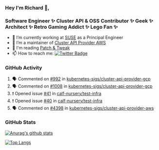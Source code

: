 ### Hey I'm Richard 👋, 

<h3 align="left">Software Engineer ✨ Cluster API & OSS Contributor ✨ Geek ✨ Architect ✨ Retro Gaming Addict ✨ Lego Fan ✨</h3>

- 🔭 I’m currently working at [SUSE](https://www.suse.com/) as a Principal Engineer
- 👯 I’m a maintainer of [Cluster API Provider AWS](https://github.com/kubernetes-sigs/cluster-api-provider-aws)
- 💬 I'm reading [Patch & Tweak](https://bjooks.com/products/patch-tweak-exploring-modular-synthesis)
- 📫 How to reach me: [![Twitter Badge](https://img.shields.io/badge/-@fruit_case-00acee?style=flat&logo=Twitter&logoColor=white)](https://twitter.com/intent/follow?screen_name=fruit_case "Follow on Twitter")

### GitHub Activity 

<!--START_SECTION:activity-->
1. 🗣 Commented on [#992](https://github.com/kubernetes-sigs/cluster-api-provider-gcp/issues/992#issuecomment-1696768501) in [kubernetes-sigs/cluster-api-provider-gcp](https://github.com/kubernetes-sigs/cluster-api-provider-gcp)
2. 🗣 Commented on [#1008](https://github.com/kubernetes-sigs/cluster-api-provider-gcp/pull/1008#issuecomment-1696767717) in [kubernetes-sigs/cluster-api-provider-gcp](https://github.com/kubernetes-sigs/cluster-api-provider-gcp)
3. ❗ Opened issue [#41](https://github.com/calf-nursery/test-infra/issues/41) in [calf-nursery/test-infra](https://github.com/calf-nursery/test-infra)
4. ❗ Opened issue [#40](https://github.com/calf-nursery/test-infra/issues/40) in [calf-nursery/test-infra](https://github.com/calf-nursery/test-infra)
5. 🗣 Commented on [#4398](https://github.com/kubernetes-sigs/cluster-api-provider-aws/pull/4398#issuecomment-1693609618) in [kubernetes-sigs/cluster-api-provider-aws](https://github.com/kubernetes-sigs/cluster-api-provider-aws)
<!--END_SECTION:activity-->

### GitHub Stats

[![Anurag's github stats](https://github-readme-stats.vercel.app/api?username=richardcase&count_private=true&show_icons=true)](https://github.com/anuraghazra/github-readme-stats)

[![Top Langs](https://github-readme-stats.vercel.app/api/top-langs/?username=richardcase&hide=html&layout=compact)](https://github.com/anuraghazra/github-readme-stats)
